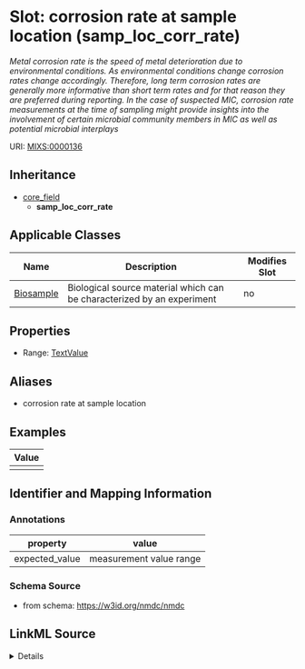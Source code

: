 # Slot: corrosion rate at sample location (samp_loc_corr_rate)


_Metal corrosion rate is the speed of metal deterioration due to environmental conditions. As environmental conditions change corrosion rates change accordingly. Therefore, long term corrosion rates are generally more informative than short term rates and for that reason they are preferred during reporting. In the case of suspected MIC, corrosion rate measurements at the time of sampling might provide insights into the involvement of certain microbial community members in MIC as well as potential microbial interplays_



URI: [MIXS:0000136](https://w3id.org/mixs/0000136)




## Inheritance

* [core_field](core_field.md)
    * **samp_loc_corr_rate**





## Applicable Classes

| Name | Description | Modifies Slot |
| --- | --- | --- |
[Biosample](Biosample.md) | Biological source material which can be characterized by an experiment |  no  |







## Properties

* Range: [TextValue](TextValue.md)



## Aliases


* corrosion rate at sample location




## Examples

| Value |
| --- |
|  |

## Identifier and Mapping Information





### Annotations

| property | value |
| --- | --- |
| expected_value | measurement value range || preferred_unit | millimeter per year || occurrence | 1 |



### Schema Source


* from schema: https://w3id.org/nmdc/nmdc




## LinkML Source

<details>
```yaml
name: samp_loc_corr_rate
annotations:
  expected_value:
    tag: expected_value
    value: measurement value range
  preferred_unit:
    tag: preferred_unit
    value: millimeter per year
  occurrence:
    tag: occurrence
    value: '1'
description: Metal corrosion rate is the speed of metal deterioration due to environmental
  conditions. As environmental conditions change corrosion rates change accordingly.
  Therefore, long term corrosion rates are generally more informative than short term
  rates and for that reason they are preferred during reporting. In the case of suspected
  MIC, corrosion rate measurements at the time of sampling might provide insights
  into the involvement of certain microbial community members in MIC as well as potential
  microbial interplays
title: corrosion rate at sample location
examples:
- value: ''
from_schema: https://w3id.org/nmdc/nmdc
aliases:
- corrosion rate at sample location
rank: 1000
is_a: core field
string_serialization: '{float} - {float} {unit}'
slot_uri: MIXS:0000136
multivalued: false
alias: samp_loc_corr_rate
domain_of:
- Biosample
range: TextValue

```
</details>